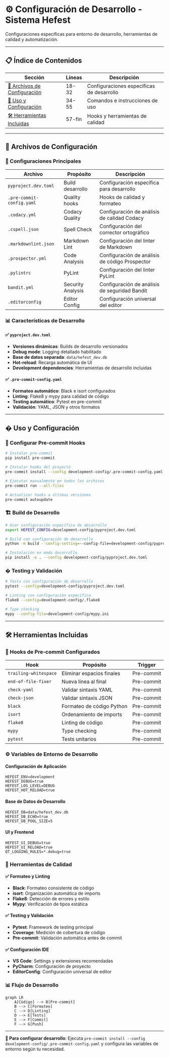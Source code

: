 # ⚙️ Configuración de Desarrollo - Sistema Hefest

Configuraciones específicas para entorno de desarrollo, herramientas de calidad y automatización.

---

## 📋 Índice de Contenidos

| Sección | Líneas | Descripción |
|---------|--------|-------------|
| [📁 Archivos de Configuración](#-archivos-de-configuración) | 18-32 | Configuraciones específicas de desarrollo |
| [🔧 Uso y Configuración](#-uso-y-configuración) | 34-55 | Comandos e instrucciones de uso |
| [🛠️ Herramientas Incluidas](#%EF%B8%8F-herramientas-incluidas) | 57-fin | Hooks y herramientas de calidad |

---

## 📁 Archivos de Configuración

### 🔧 Configuraciones Principales

| Archivo | Propósito | Descripción |
|---------|-----------|-------------|
| `pyproject.dev.toml` | Build desarrollo | Configuración específica para desarrollo |
| `.pre-commit-config.yaml` | Quality hooks | Hooks de calidad y formateo |
| `.codacy.yml` | Codacy Quality | Configuración de análisis de calidad Codacy |
| `.cspell.json` | Spell Check | Configuración del corrector ortográfico |
| `.markdownlint.json` | Markdown Lint | Configuración del linter de Markdown |
| `.prospector.yml` | Code Analysis | Configuración de análisis de código Prospector |
| `.pylintrc` | PyLint | Configuración del linter PyLint |
| `bandit.yml` | Security Analysis | Configuración de análisis de seguridad Bandit |
| `.editorconfig` | Editor Config | Configuración universal del editor |

### 📊 Características de Desarrollo

#### ✅ `pyproject.dev.toml`
- **Versiones dinámicas**: Builds de desarrollo versionados
- **Debug mode**: Logging detallado habilitado
- **Base de datos separada**: `data/hefest_dev.db`
- **Hot-reload**: Recarga automática de UI
- **Development dependencies**: Herramientas de desarrollo incluidas

#### ✅ `.pre-commit-config.yaml`
- **Formateo automático**: Black e isort configurados
- **Linting**: Flake8 y mypy para calidad de código
- **Testing automático**: Pytest en pre-commit
- **Validación**: YAML, JSON y otros formatos

---

## � Uso y Configuración

### 🎯 Configurar Pre-commit Hooks

```bash
# Instalar pre-commit
pip install pre-commit

# Instalar hooks del proyecto
pre-commit install --config development-config/.pre-commit-config.yaml

# Ejecutar manualmente en todos los archivos
pre-commit run --all-files

# Actualizar hooks a últimas versiones
pre-commit autoupdate
```

### 🏗️ Build de Desarrollo

```bash
# Usar configuración específica de desarrollo
export HEFEST_CONFIG=development-config/pyproject.dev.toml

# Build con configuración de desarrollo
python -m build --config-setting=--config-file=development-config/pyproject.dev.toml

# Instalación en modo desarrollo
pip install -e . --config development-config/pyproject.dev.toml
```

### � Testing y Validación

```bash
# Tests con configuración de desarrollo
pytest --config=development-config/pyproject.dev.toml

# Linting con configuración específica
flake8 --config=development-config/.flake8

# Type checking
mypy --config-file=development-config/mypy.ini
```

---

## 🛠️ Herramientas Incluidas

### 🎯 Hooks de Pre-commit Configurados

| Hook | Propósito | Trigger |
|------|-----------|---------|
| `trailing-whitespace` | Eliminar espacios finales | Pre-commit |
| `end-of-file-fixer` | Nueva línea al final | Pre-commit |
| `check-yaml` | Validar sintaxis YAML | Pre-commit |
| `check-json` | Validar sintaxis JSON | Pre-commit |
| `black` | Formateo de código Python | Pre-commit |
| `isort` | Ordenamiento de imports | Pre-commit |
| `flake8` | Linting de código | Pre-commit |
| `mypy` | Type checking | Pre-commit |
| `pytest` | Tests unitarios | Pre-commit |

### ⚙️ Variables de Entorno de Desarrollo

#### Configuración de Aplicación
```env
HEFEST_ENV=development
HEFEST_DEBUG=true
HEFEST_LOG_LEVEL=DEBUG
HEFEST_HOT_RELOAD=true
```

#### Base de Datos de Desarrollo
```env
HEFEST_DB=data/hefest_dev.db
HEFEST_DB_ECHO=true
HEFEST_DB_POOL_SIZE=5
```

#### UI y Frontend
```env
HEFEST_UI_DEBUG=true
HEFEST_UI_RELOAD=true
QT_LOGGING_RULES=*.debug=true
```

### 🔧 Herramientas de Calidad

#### ✅ Formateo y Linting
- **Black**: Formateo consistente de código
- **isort**: Organización automática de imports
- **Flake8**: Detección de errores y estilo
- **Mypy**: Verificación de tipos estática

#### ✅ Testing y Validación
- **Pytest**: Framework de testing principal
- **Coverage**: Medición de cobertura de código
- **Pre-commit**: Validación automática antes de commit

#### ✅ Configuración IDE
- **VS Code**: Settings y extensiones recomendadas
- **PyCharm**: Configuración de proyecto
- **EditorConfig**: Configuración universal de editor

### 📊 Flujo de Desarrollo

```mermaid
graph LR
    A[Código] --> B[Pre-commit]
    B --> C[Formateo]
    C --> D[Linting]
    D --> E[Tests]
    E --> F[Commit]
    F --> G[Push]
```

---

**📖 Para configurar desarrollo**: Ejecuta `pre-commit install --config development-config/.pre-commit-config.yaml` y configura las variables de entorno según tu necesidad.
